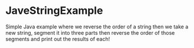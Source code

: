 JaveStringExample
=================

Simple Java example where we reverse the order of a string then we take a new string, segment it into three parts then reverse the order of those segments and print out the results of each!
